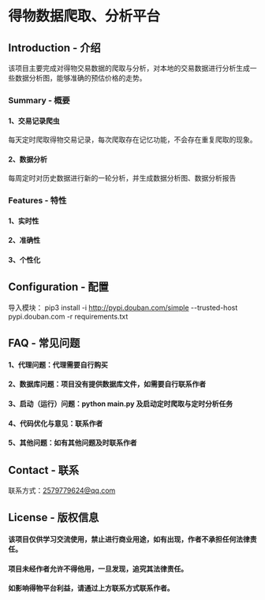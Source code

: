 

# 得物数据爬取、分析平台

## Introduction - 介绍
该项目主要完成对得物交易数据的爬取与分析，对本地的交易数据进行分析生成一些数据分析图，能够准确的预估价格的走势。

### Summary - 概要
#### 1、交易记录爬虫
每天定时爬取得物交易记录，每次爬取存在记忆功能，不会存在重复爬取的现象。
#### 2、数据分析
每周定时对历史数据进行新的一轮分析，并生成数据分析图、数据分析报告

### Features - 特性
#### 1、实时性
#### 2、准确性
#### 3、个性化

## Configuration - 配置
导入模块： pip3 install -i http://pypi.douban.com/simple --trusted-host pypi.douban.com -r requirements.txt

## FAQ - 常见问题
#### 1、代理问题：代理需要自行购买
#### 2、数据库问题：项目没有提供数据库文件，如需要自行联系作者
#### 3、启动（运行）问题：python main.py 及启动定时爬取与定时分析任务
#### 4、代码优化与意见：联系作者
#### 5、其他问题：如有其他问题及时联系作者

## Contact - 联系
联系方式：2579779624@qq.com

## License - 版权信息
#### 该项目仅供学习交流使用，禁止进行商业用途，如有出现，作者不承担任何法律责任。
#### 项目未经作者允许不得他用，一旦发现，追究其法律责任。
#### 如影响得物平台利益，请通过上方联系方式联系作者。

